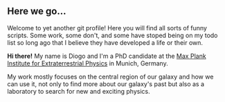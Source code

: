 ## Here we go...

Welcome to yet another git profile! Here you will find all sorts of funny scripts. Some work, some don't, and some have stoped being on my todo list so long ago that I believe they have developed a life or their own.

**Hi there!** My name is Diogo and I'm a PhD candidate at the [Max Plank Institute for Extraterrestrial Physics](https://mpe.mpg.de) in Munich, Germany.

My work mostly focuses on the central region of our galaxy and how we can use it, not only to find more about our galaxy's past but also as a laboratory to search for new and exciting physics.
